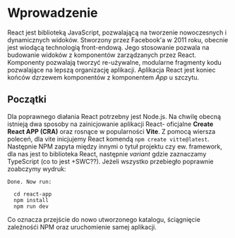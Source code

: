 # Wprowadzenie

React jest biblioteką JavaScript, pozwalającą na tworzenie nowoczesnych i dynamicznych widoków. Stworzony przez Facebook'a w 2011 roku, obecnie jest wiodącą technologią front-endową. Jego stosowanie pozwala na budowanie widoków z komponentów zarządzanych przez React. Komponenty pozwalają tworzyć re-używalne, modularne fragmenty kodu pozwalające na lepszą organizację aplikacji. Aplikacja React jest koniec końców dzrzewem komponentów z komponentem _App_ u szczytu.

## Początki

Dla poprawnego diałania React potrzebny jest Node.js. Na chwilę obecną istnieją dwa sposoby na zainicjowanie aplikacji React- oficjalne **Create React APP (CRA)** oraz rosnące w popularności **Vite**. Z pomocą wiersza poleceń, dla vite inicjujemy React komendą `npm create vitte@latest`. Następnie NPM zapyta między innymi o tytuł projektu czy ew. framework, dla nas jest to biblioteka React, następnie _variant_ gdzie zaznaczamy TypeScript (co to jest +SWC??). Jeżeli wszystko przebiegło poprawnie zoabczymy wydruk:
```
Done. Now run:

  cd react-app
  npm install
  npm run dev
```

Co oznacza przejście do nowo utworzonego katalogu, ściągnięcie zależnośći NPM oraz uruchomienie samej aplikacji.
